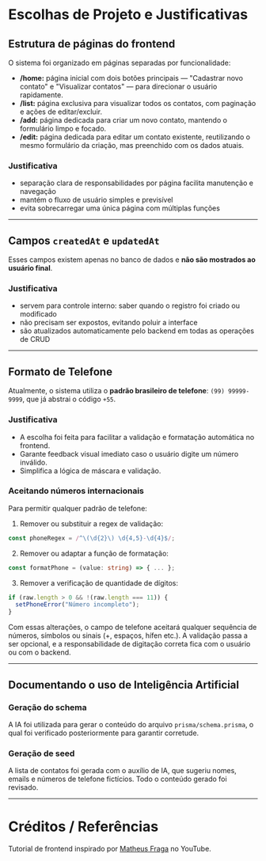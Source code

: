 # Escolhas de Projeto e Justificativas
## Estrutura de páginas do frontend

O sistema foi organizado em páginas separadas por funcionalidade:

- **/home:** página inicial com dois botões principais — "Cadastrar novo contato" e "Visualizar contatos" — para direcionar o usuário rapidamente.  
- **/list:** página exclusiva para visualizar todos os contatos, com paginação e ações de editar/excluir.  
- **/add:** página dedicada para criar um novo contato, mantendo o formulário limpo e focado.  
- **/edit:** página dedicada para editar um contato existente, reutilizando o mesmo formulário da criação, mas preenchido com os dados atuais.

### Justificativa

- separação clara de responsabilidades por página facilita manutenção e navegação  
- mantém o fluxo de usuário simples e previsível  
- evita sobrecarregar uma única página com múltiplas funções

---

## Campos `createdAt` e `updatedAt`

Esses campos existem apenas no banco de dados e **não são mostrados ao usuário final**.

### Justificativa

- servem para controle interno: saber quando o registro foi criado ou modificado  
- não precisam ser expostos, evitando poluir a interface  
- são atualizados automaticamente pelo backend em todas as operações de CRUD

---

## Formato de Telefone

Atualmente, o sistema utiliza o **padrão brasileiro de telefone**: `(99) 99999-9999`, que já abstrai o código `+55`.  

### Justificativa

- A escolha foi feita para facilitar a validação e formatação automática no frontend.  
- Garante feedback visual imediato caso o usuário digite um número inválido.  
- Simplifica a lógica de máscara e validação.

### Aceitando números internacionais

Para permitir qualquer padrão de telefone:  

1. Remover ou substituir a regex de validação:
```ts
const phoneRegex = /^\(\d{2}\) \d{4,5}-\d{4}$/;
```

2. Remover ou adaptar a função de formatação:

```ts
const formatPhone = (value: string) => { ... };
```

3. Remover a verificação de quantidade de dígitos:

```ts
if (raw.length > 0 && !(raw.length === 11)) {
  setPhoneError("Número incompleto");
}
```

 Com essas alterações, o campo de telefone aceitará qualquer sequência de números, símbolos ou sinais (+, espaços, hífen etc.). A validação passa a ser opcional, e a responsabilidade de digitação correta fica com o usuário ou com o backend.

 ---

## Documentando o uso de Inteligência Artificial
### Geração do schema
A IA foi utilizada para gerar o conteúdo do arquivo ```prisma/schema.prisma```, o qual foi verificado posteriormente para garantir corretude.
### Geração de seed
A lista de contatos foi gerada com o auxílio de IA, que sugeriu nomes, emails e números de telefone fictícios. Todo o conteúdo gerado foi revisado.

---

# Créditos / Referências

Tutorial de frontend inspirado por [Matheus Fraga](https://www.youtube.com/watch?v=JlYrbEBZ3PE) no YouTube.